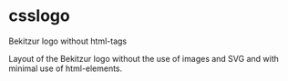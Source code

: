 # csslogo
Bekitzur logo without html-tags

Layout of the Bekitzur logo without the use of images and SVG and with minimal use of html-elements.
